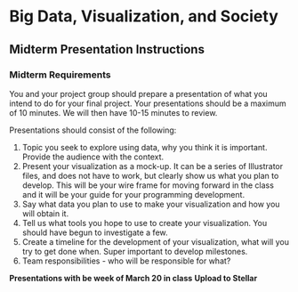 # Big Data, Visualization, and Society
## Midterm Presentation Instructions

### Midterm Requirements

You and your project group should prepare a presentation of what you intend to do for your final project. Your presentations should be a maximum of 10 minutes. We will then have 10-15 minutes to review.

Presentations should consist of the following:

1. Topic you seek to explore using data, why you think it is important. Provide the audience with the context.
2. Present your visualization as a mock-up. It can be a series of Illustrator files, and does not have to work, but clearly show us what you plan to develop. This will be your wire frame for moving forward in the class and it will be your guide for your programming development.
3. Say what data you plan to use to make your visualization and how you will obtain it.
4. Tell us what tools you hope to use to create your visualization. You should have begun to investigate a few.
5. Create a timeline for the development of your visualization, what will you try to get done when. Super important to develop milestones.
6. Team responsibilities - who will be responsible for what?

**Presentations with be week of March 20 in class**
**Upload to Stellar**


